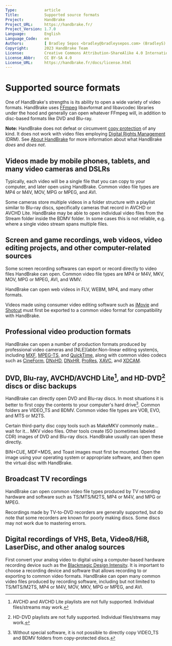 ```yaml
---
Type:            article
Title:           Supported source formats
Project:         HandBrake
Project_URL:     https://handbrake.fr/
Project_Version: 1.7.0
Language:        English
Language_Code:   en
Authors:         [ Bradley Sepos <bradley@bradleysepos.com> (BradleyS) ]
Copyright:       2023 HandBrake Team
License:         Creative Commons Attribution-ShareAlike 4.0 International
License_Abbr:    CC BY-SA 4.0
License_URL:     https://handbrake.fr/docs/license.html
---
```


Supported source formats
========================

One of HandBrake's strengths is its ability to open a wide variety of video formats. HandBrake uses [FFmpeg](https://ffmpeg.org/) libavformat and libavcodec libraries under the hood and generally can open whatever FFmpeg will, in addition to disc-based formats like DVD and Blu-ray.

**Note:** HandBrake does not defeat or circumvent [copy protection](https://en.wikipedia.org/wiki/Copy_protection) of any kind. It does not work with video files employing [Digital Rights Management](https://en.wikipedia.org/wiki/Digital_rights_management) (DRM). See [About HandBrake](../about.html) for more information about what HandBrake *does* and *does not*.

## Videos made by mobile phones, tablets, and many video cameras and DSLRs

Typically, each video will be a single file that you can copy to your computer, and later open using HandBrake. Common video file types are MP4 or M4V, MOV, MPG or MPEG, and AVI.

Some cameras store multiple videos in a folder structure with a playlist similar to Blu-ray discs, specifically cameras that record in AVCHD or AVCHD Lite. HandBrake may be able to open individual video files from the Stream folder inside the BDMV folder. In some cases this is not reliable, e.g. where a single video stream spans multiple files.

## Screen and game recordings, web videos, video editing projects, and other computer-related sources

Some screen recording softwares can export or record directly to video files HandBrake can open. Common video file types are MP4 or M4V, MKV, MOV, MPG or MPEG, AVI, and WMV.

HandBrake can open web videos in FLV, WEBM, MP4, and many other formats.

Videos made using consumer video editing software such as [iMovie](https://www.apple.com/mac/imovie/) and [Shotcut](https://www.shotcut.org/) must first be exported to a common video format for compatibility with HandBrake.

## Professional video production formats

HandBrake can open a number of production formats produced by professional video cameras and [NLE](abbr:Non-linear editing system)s, including [MXF](https://en.wikipedia.org/wiki/Material_Exchange_Format), [MPEG-TS](https://en.wikipedia.org/wiki/MPEG_transport_stream), and [QuickTime](https://en.wikipedia.org/wiki/QuickTime), along with common video codecs such as [CineForm](https://en.wikipedia.org/wiki/CineForm), [DNxHD](https://en.wikipedia.org/wiki/DNxHD_codec), [DNxHR](https://en.wikipedia.org/wiki/DNxHR_codec), [ProRes](https://en.wikipedia.org/wiki/Apple_ProRes), [XAVC](https://en.wikipedia.org/wiki/XAVC), and [XDCAM](https://en.wikipedia.org/wiki/XDCAM).

## DVD, Blu-ray, AVCHD/AVCHD Lite[^avchd-partial-support], and HD-DVD[^hddvd-partial-support] discs or disc backups

HandBrake can directly open DVD and Blu-ray discs. In most situations it is better to first copy the contents to your computer's hard drive[^uncopyable]. Common folders are VIDEO_TS and BDMV. Common video file types are VOB, EVO, and MTS or M2TS.

Certain third-party disc copy tools such as MakeMKV commonly make... wait for it... MKV video files. Other tools create ISO (sometimes labeled CDR) images of DVD and Blu-ray discs. HandBrake usually can open these directly.

BIN+CUE, MDF+MDS, and Toast images must first be mounted. Open the image using your operating system or appropriate software, and then open the virtual disc with HandBrake.

## Broadcast TV recordings

HandBrake can open common video file types produced by TV recording hardware and software such as TS/MTS/M2TS, MP4 or M4V, and MPG or MPEG.

Recordings made by TV-to-DVD recorders are generally supported, but do note that some recorders are known for poorly making discs. Some discs may not work due to mastering errors.

## Digital recordings of VHS, Beta, Video8/Hi8, LaserDisc, and other analog sources

First convert your analog video to digital using a computer-based hardware recording device such as the [Blackmagic Design Intensity](https://www.blackmagicdesign.com/products/intensity). It is important to choose a recording device and software that allows recording to or exporting to common video formats. HandBrake can open many common video files produced by recording software, including but not limited to TS/MTS/M2TS, MP4 or M4V, MOV, MKV, MPG or MPEG, and AVI.

[^avchd-partial-support]: AVCHD and AVCHD Lite playlists are not fully supported. Individual files/streams may work.

[^hddvd-partial-support]: HD-DVD playlists are not fully supported. Individual files/streams may work.

[^uncopyable]: Without special software, it is not possible to directly copy VIDEO_TS and BDMV folders from copy-protected discs.
